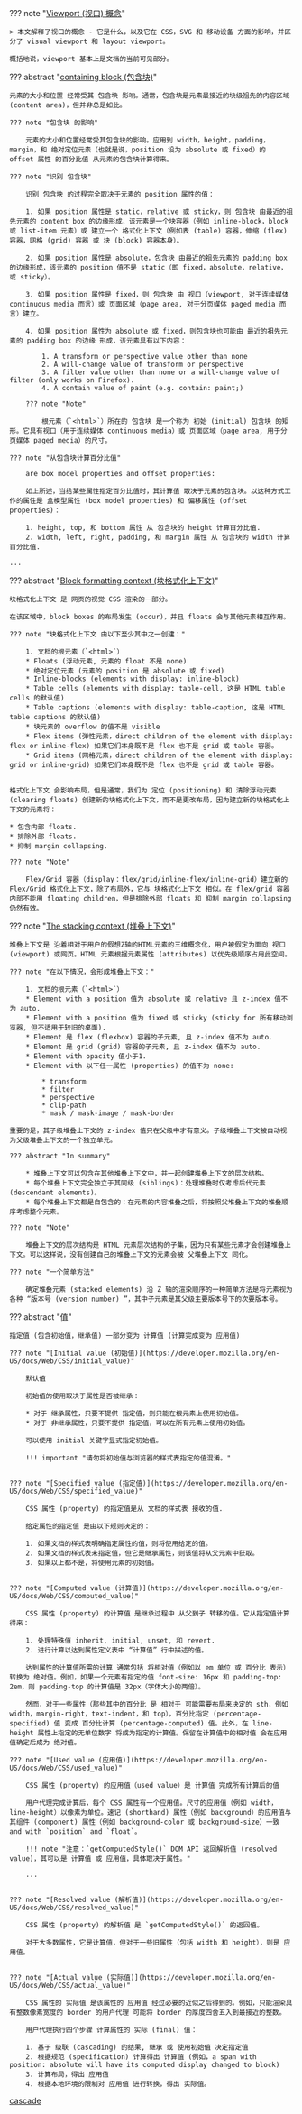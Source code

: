 
??? note "[Viewport (视口) 概念](https://developer.mozilla.org/en-US/docs/Web/CSS/Viewport_concepts)"

    > 本文解释了视口的概念 - 它是什么，以及它在 CSS，SVG 和 移动设备 方面的影响，并区分了 visual viewport 和 layout viewport。

    概括地说，viewport 基本上是文档的当前可见部分。


??? abstract "[containing block (包含块)](https://developer.mozilla.org/en-US/docs/Web/CSS/Containing_Block)"

    元素的大小和位置 经常受其 包含块 影响。通常，包含块是元素最接近的块级祖先的内容区域 (content area)，但并非总是如此。
    
    ??? note "包含块 的影响"

        元素的大小和位置经常受其包含块的影响。应用到 width，height，padding，margin，和 绝对定位元素（也就是说，position 设为 absolute 或 fixed）的 offset 属性 的百分比值 从元素的包含块计算得来。

    ??? note "识别 包含块"

        识别 包含块 的过程完全取决于元素的 position 属性的值：

        1. 如果 position 属性是 static，relative 或 sticky，则 包含块 由最近的祖先元素的 content box 的边缘形成，该元素是一个块容器（例如 inline-block，block 或 list-item 元素）或 建立一个 格式化上下文（例如表 (table) 容器，伸缩 (flex) 容器，网格 (grid) 容器 或 块 (block) 容器本身）。

        2. 如果 position 属性是 absolute，包含块 由最近的祖先元素的 padding box 的边缘形成，该元素的 position 值不是 static（即 fixed，absolute，relative，或 sticky）。

        3. 如果 position 属性是 fixed，则 包含块 由 视口（viewport, 对于连续媒体 continuous media 而言）或 页面区域（page area, 对于分页媒体 paged media 而言）建立。

        4. 如果 position 属性为 absolute 或 fixed，则包含块也可能由 最近的祖先元素的 padding box 的边缘 形成，该元素具有以下内容：

            1. A transform or perspective value other than none
            2. A will-change value of transform or perspective
            3. A filter value other than none or a will-change value of filter (only works on Firefox).
            4. A contain value of paint (e.g. contain: paint;)

        ??? note "Note"

            根元素（`<html>`）所在的 包含块 是一个称为 初始 (initial) 包含块 的矩形。它具有视口（用于连续媒体 continuous media）或 页面区域（page area, 用于分页媒体 paged media）的尺寸。

    ??? note "从包含块计算百分比值"

        are box model properties and offset properties:

        如上所述，当给某些属性指定百分比值时，其计算值 取决于元素的包含块。以这种方式工作的属性是 盒模型属性 (box model properties) 和 偏移属性 (offset properties)：

        1. height, top, 和 bottom 属性 从 包含块的 height 计算百分比值.
        2. width, left, right, padding, 和 margin 属性 从 包含块的 width 计算百分比值.

    ...



??? abstract "[Block formatting context (块格式化上下文)](https://developer.mozilla.org/en-US/docs/Web/Guide/CSS/Block_formatting_context)"


    块格式化上下文 是 网页的视觉 CSS 渲染的一部分。

    在该区域中，block boxes 的布局发生 (occur)，并且 floats 会与其他元素相互作用。

    ??? note "块格式化上下文 由以下至少其中之一创建："

        1. 文档的根元素（`<html>`）
        * Floats (浮动元素, 元素的 float 不是 none)
        * 绝对定位元素 (元素的 position 是 absolute 或 fixed)
        * Inline-blocks (elements with display: inline-block)
        * Table cells (elements with display: table-cell, 这是 HTML table cells 的默认值)
        * Table captions (elements with display: table-caption, 这是 HTML table captions 的默认值)
        * 块元素的 overflow 的值不是 visible
        * Flex items (弹性元素，direct children of the element with display: flex or inline-flex) 如果它们本身既不是 flex 也不是 grid 或 table 容器。
        * Grid items (网格元素，direct children of the element with display: grid or inline-grid) 如果它们本身既不是 flex 也不是 grid 或 table 容器。


    格式化上下文 会影响布局，但是通常，我们为 定位 (positioning) 和 清除浮动元素(clearing floats) 创建新的块格式化上下文，而不是更改布局，因为建立新的块格式化上下文的元素将：

    * 包含内部 floats.
    * 排除外部 floats.
    * 抑制 margin collapsing.

    ??? note "Note"

        Flex/Grid 容器（display：flex/grid/inline-flex/inline-grid）建立新的 Flex/Grid 格式化上下文，除了布局外，它与 块格式化上下文 相似。在 flex/grid 容器内部不能用 floating children，但是排除外部 floats 和 抑制 margin collapsing 仍然有效。


??? note "[The stacking context (堆叠上下文)](https://developer.mozilla.org/en-US/docs/Web/CSS/CSS_Positioning/Understanding_z_index/The_stacking_context)"

    堆叠上下文是 沿着相对于用户的假想Z轴的HTML元素的三维概念化，用户被假定为面向 视口 (viewport) 或网页。HTML 元素根据元素属性 (attributes) 以优先级顺序占用此空间。

    ??? note "在以下情况，会形成堆叠上下文："

        1. 文档的根元素（`<html>`）
        * Element with a position 值为 absolute 或 relative 且 z-index 值不为 auto.
        * Element with a position 值为 fixed 或 sticky (sticky for 所有移动浏览器, 但不适用于较旧的桌面).
        * Element 是 flex (flexbox) 容器的子元素, 且 z-index 值不为 auto.
        * Element 是 grid (grid) 容器的子元素, 且 z-index 值不为 auto.
        * Element with opacity 值小于1.
        * Element with 以下任一属性 (properties) 的值不为 none:

            * transform
            * filter
            * perspective
            * clip-path
            * mask / mask-image / mask-border

    重要的是，其子级堆叠上下文的 z-index 值只在父级中才有意义。子级堆叠上下文被自动视为父级堆叠上下文的一个独立单元。

    ??? abstract "In summary"

        * 堆叠上下文可以包含在其他堆叠上下文中，并一起创建堆叠上下文的层次结构。
        * 每个堆叠上下文完全独立于其同级 (siblings)：处理堆叠时仅考虑后代元素 (descendant elements)。
        * 每个堆叠上下文都是自包含的：在元素的内容堆叠之后，将按照父堆叠上下文的堆叠顺序考虑整个元素。

    ??? note "Note"

        堆叠上下文的层次结构是 HTML 元素层次结构的子集，因为只有某些元素才会创建堆叠上下文。可以这样说，没有创建自己的堆叠上下文的元素会被 父堆叠上下文 同化。

    ??? note "一个简单方法"
    
        确定堆叠元素 (stacked elements) 沿 Z 轴的渲染顺序的一种简单方法是将元素视为各种 “版本号 (version number) ”，其中子元素是其父级主要版本号下的次要版本号。





??? abstract "值"

    指定值 (包含初始值，继承值) 一部分变为 计算值 (计算完成变为 应用值)

    ??? note "[Initial value (初始值)](https://developer.mozilla.org/en-US/docs/Web/CSS/initial_value)"

        默认值

        初始值的使用取决于属性是否被继承：

        * 对于 继承属性，只要不提供 指定值，则只能在根元素上使用初始值。
        * 对于 非继承属性，只要不提供 指定值，可以在所有元素上使用初始值。

        可以使用 initial 关键字显式指定初始值。

        !!! important "请勿将初始值与浏览器的样式表指定的值混淆。"


    ??? note "[Specified value (指定值)](https://developer.mozilla.org/en-US/docs/Web/CSS/specified_value)"

        CSS 属性 (property) 的指定值是从 文档的样式表 接收的值.

        给定属性的指定值 是由以下规则决定的：

        1. 如果文档的样式表明确指定属性的值，则将使用给定的值。
        2. 如果文档的样式表未指定值，但它是继承属性，则该值将从父元素中获取。
        3. 如果以上都不是，将使用元素的初始值。


    ??? note "[Computed value (计算值)](https://developer.mozilla.org/en-US/docs/Web/CSS/computed_value)"

        CSS 属性 (property) 的计算值 是继承过程中 从父到子 转移的值。它从指定值计算得来：

        1. 处理特殊值 inherit, initial, unset, 和 revert.
        2. 进行计算以达到属性定义表中 “计算值” 行中描述的值。

        达到属性的计算值所需的计算 通常包括 将相对值（例如以 em 单位 或 百分比 表示）转换为 绝对值。例如，如果一个元素有指定的值 font-size: 16px 和 padding-top: 2em，则 padding-top 的计算值是 32px（字体大小的两倍）。

        然而，对于一些属性（那些其中的百分比 是 相对于 可能需要布局来决定的 sth，例如 width，margin-right，text-indent，和 top），百分比指定 (percentage-specified) 值 变成 百分比计算 (percentage-computed) 值。此外，在 line-height 属性上指定的无单位数字 将成为指定的计算值。保留在计算值中的相对值 会在应用值确定后成为 绝对值。

    ??? note "[Used value (应用值)](https://developer.mozilla.org/en-US/docs/Web/CSS/used_value)"

        CSS 属性 (property) 的应用值（used value）是 计算值 完成所有计算后的值

        用户代理完成计算后，每个 CSS 属性有一个应用值。尺寸的应用值（例如 width，line-height）以像素为单位。速记 (shorthand) 属性（例如 background）的应用值与其组件 (component) 属性（例如 background-color 或 background-size）一致 and with `position` and `float`。

        !!! note "注意：`getComputedStyle()` DOM API 返回解析值 (resolved value)，其可以是 计算值 或 应用值，具体取决于属性。"

        ...


    ??? note "[Resolved value (解析值)](https://developer.mozilla.org/en-US/docs/Web/CSS/resolved_value)"

        CSS 属性 (property) 的解析值 是 `getComputedStyle()` 的返回值。

        对于大多数属性，它是计算值，但对于一些旧属性（包括 width 和 height），则是 应用值。


    ??? note "[Actual value (实际值)](https://developer.mozilla.org/en-US/docs/Web/CSS/actual_value)"

        CSS 属性的 实际值 是该属性的 应用值 经过必要的近似之后得到的。例如，只能渲染具有整数像素宽度的 border 的用户代理 可能将 border 的厚度四舍五入到最接近的整数。

        用户代理执行四个步骤 计算属性的 实际 (final) 值：

        1. 基于 级联 (cascading) 的结果, 继承 或 使用初始值 决定指定值 
        2. 根据规范 (specification) 计算得出 计算值 (例如，a span with position: absolute will have its computed display changed to block)
        3. 计算布局，得出 应用值
        4. 根据本地环境的限制对 应用值 进行转换，得出 实际值。




[cascade](https://developer.mozilla.org/en-US/docs/Web/CSS/Cascade)